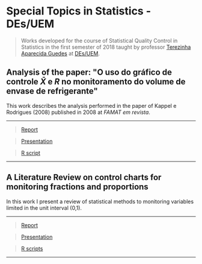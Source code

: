 # Special Topics in Statistics - DEs/UEM #
  
> Works developed for the course of Statistical Quality Control in Statistics in the first semester of 2018 taught by professor [Terezinha Aparecida Guedes](http://buscatextual.cnpq.br/buscatextual/visualizacv.do?metodo=apresentar&id=K4783137J6) at [DEs/UEM](http://www.des.uem.br/).


## Analysis of the paper: "O uso do gráfico de controle $\bar{X}$ e $R$ no monitoramento do volume de envase de refrigerante"
This work describes the analysis performed in the paper of Kappel e Rodrigues (2008) published in 2008 at *FAMAT em revista*.


***
> [Report](https://github.com/AndrMenezes/ceq2018/raw/master/work1/report-CEQ1.pdf)

> [Presentation](https://github.com/AndrMenezes/ceq2018/raw/master/work1/presentation-CEQ1.pdf)

> [R script](https://github.com/AndrMenezes/ceq2018/blob/master/work1/analise.R)
***

## A Literature Review on control charts for monitoring fractions and proportions
In this work I present a review of statistical methods to monitoring variables limited in the unit interval (0,1).


***
> [Report](https://github.com/AndrMenezes/ceq2018/raw/master/work2/report-CEQ2.pdf)

> [Presentation](https://github.com/AndrMenezes/ceq2018/raw/master/work2/presentation-CEQ2.pdf)

> [R scripts](https://github.com/AndrMenezes/ceq2018/tree/master/work2/scripts)
***
